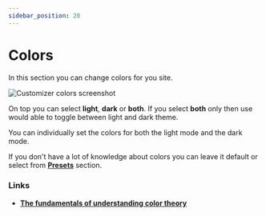 ```yaml
---
sidebar_position: 20
---
```


# Colors

In this section you can change colors for you site.

![Customizer colors screenshot](/img/customizer/colors.png)

On top you can select **light**, **dark** or **both**. If you select **both** only then use would able to toggle between light and dark theme.

You can individually set the colors for both the light mode and the dark mode.

If you don't have a lot of knowledge about colors you can leave it default or select from **[Presets](/docs/customization/presets)** section.

### Links

- **[The fundamentals of understanding color theory](https://99designs.com/blog/tips/the-7-step-guide-to-understanding-color-theory/)**

